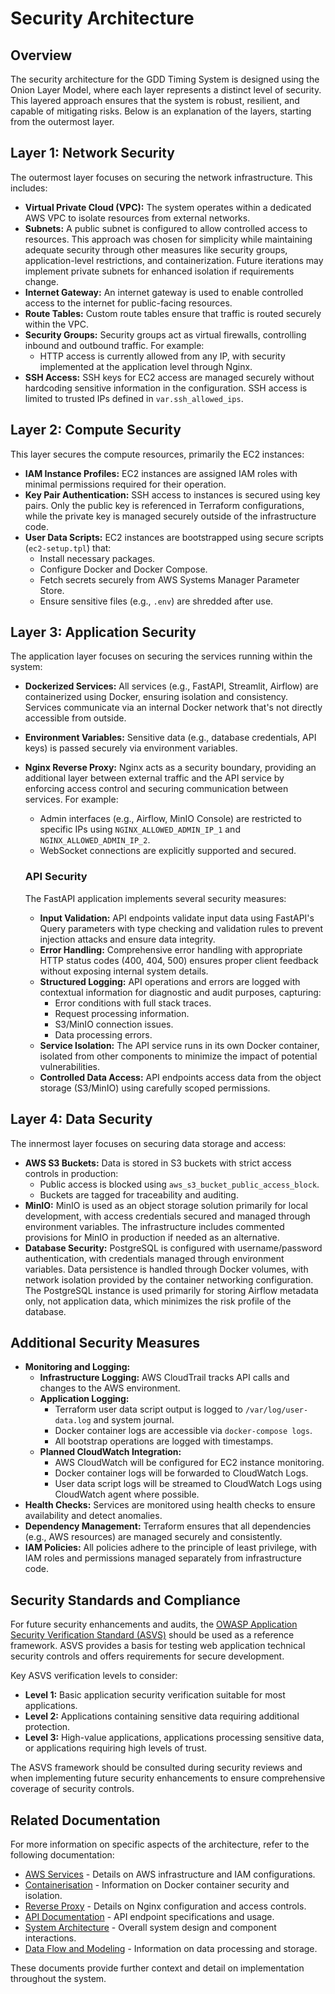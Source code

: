 # Security Architecture

## Overview

The security architecture for the GDD Timing System is designed using the Onion Layer Model, where each layer represents a distinct level of security. This layered approach ensures that the system is robust, resilient, and capable of mitigating risks. Below is an explanation of the layers, starting from the outermost layer.


## Layer 1: Network Security

The outermost layer focuses on securing the network infrastructure. This includes:

- **Virtual Private Cloud (VPC):** The system operates within a dedicated AWS VPC to isolate resources from external networks.
- **Subnets:** A public subnet is configured to allow controlled access to resources. This approach was chosen for simplicity while maintaining adequate security through other measures like security groups, application-level restrictions, and containerization. Future iterations may implement private subnets for enhanced isolation if requirements change.
- **Internet Gateway:** An internet gateway is used to enable controlled access to the internet for public-facing resources.
- **Route Tables:** Custom route tables ensure that traffic is routed securely within the VPC.
- **Security Groups:** Security groups act as virtual firewalls, controlling inbound and outbound traffic. For example:
  - HTTP access is currently allowed from any IP, with security implemented at the application level through Nginx.
- **SSH Access:** SSH keys for EC2 access are managed securely without hardcoding sensitive information in the configuration. SSH access is limited to trusted IPs defined in `var.ssh_allowed_ips`.



## Layer 2: Compute Security

This layer secures the compute resources, primarily the EC2 instances:

- **IAM Instance Profiles:** EC2 instances are assigned IAM roles with minimal permissions required for their operation.
- **Key Pair Authentication:** SSH access to instances is secured using key pairs. Only the public key is referenced in Terraform configurations, while the private key is managed securely outside of the infrastructure code.
- **User Data Scripts:** EC2 instances are bootstrapped using secure scripts (`ec2-setup.tpl`) that:
  - Install necessary packages.
  - Configure Docker and Docker Compose.
  - Fetch secrets securely from AWS Systems Manager Parameter Store.
  - Ensure sensitive files (e.g., `.env`) are shredded after use.



## Layer 3: Application Security

The application layer focuses on securing the services running within the system:

- **Dockerized Services:** All services (e.g., FastAPI, Streamlit, Airflow) are containerized using Docker, ensuring isolation and consistency. Services communicate via an internal Docker network that's not directly accessible from outside.
- **Environment Variables:** Sensitive data (e.g., database credentials, API keys) is passed securely via environment variables.
- **Nginx Reverse Proxy:** Nginx acts as a security boundary, providing an additional layer between external traffic and the API service by enforcing access control and securing communication between services. For example:
  - Admin interfaces (e.g., Airflow, MinIO Console) are restricted to specific IPs using `NGINX_ALLOWED_ADMIN_IP_1` and `NGINX_ALLOWED_ADMIN_IP_2`.
  - WebSocket connections are explicitly supported and secured.
  ### API Security

  The FastAPI application implements several security measures:

  - **Input Validation:** API endpoints validate input data using FastAPI's Query parameters with type checking and validation rules to prevent injection attacks and ensure data integrity.
  - **Error Handling:** Comprehensive error handling with appropriate HTTP status codes (400, 404, 500) ensures proper client feedback without exposing internal system details.
  - **Structured Logging:** API operations and errors are logged with contextual information for diagnostic and audit purposes, capturing:
    - Error conditions with full stack traces.
    - Request processing information.
    - S3/MinIO connection issues.
    - Data processing errors.
  - **Service Isolation:** The API service runs in its own Docker container, isolated from other components to minimize the impact of potential vulnerabilities.
  - **Controlled Data Access:** API endpoints access data from the object storage (S3/MinIO) using carefully scoped permissions.


## Layer 4: Data Security

The innermost layer focuses on securing data storage and access:

- **AWS S3 Buckets:** Data is stored in S3 buckets with strict access controls in production:
  - Public access is blocked using `aws_s3_bucket_public_access_block`.
  - Buckets are tagged for traceability and auditing.
- **MinIO:** MinIO is used as an object storage solution primarily for local development, with access credentials secured and managed through environment variables. The infrastructure includes commented provisions for MinIO in production if needed as an alternative.
- **Database Security:** PostgreSQL is configured with username/password authentication, with credentials managed through environment variables. Data persistence is handled through Docker volumes, with network isolation provided by the container networking configuration. The PostgreSQL instance is used primarily for storing Airflow metadata only, not application data, which minimizes the risk profile of the database.


## Additional Security Measures

- **Monitoring and Logging:**
  - **Infrastructure Logging:** AWS CloudTrail tracks API calls and changes to the AWS environment.
  - **Application Logging:**
    - Terraform user data script output is logged to `/var/log/user-data.log` and system journal.
    - Docker container logs are accessible via `docker-compose logs`.
    - All bootstrap operations are logged with timestamps.
  - **Planned CloudWatch Integration:**
    - AWS CloudWatch will be configured for EC2 instance monitoring.
    - Docker container logs will be forwarded to CloudWatch Logs.
    - User data script logs will be streamed to CloudWatch Logs using CloudWatch agent where possible.
- **Health Checks:** Services are monitored using health checks to ensure availability and detect anomalies.
- **Dependency Management:** Terraform ensures that all dependencies (e.g., AWS resources) are managed securely and consistently.
- **IAM Policies:** All policies adhere to the principle of least privilege, with IAM roles and permissions managed separately from infrastructure code.


## Security Standards and Compliance

For future security enhancements and audits, the [OWASP Application Security Verification Standard (ASVS)](https://owasp.org/www-project-application-security-verification-standard/) should be used as a reference framework. ASVS provides a basis for testing web application technical security controls and offers requirements for secure development.

Key ASVS verification levels to consider:

- **Level 1:** Basic application security verification suitable for most applications.
- **Level 2:** Applications containing sensitive data requiring additional protection.
- **Level 3:** High-value applications, applications processing sensitive data, or applications requiring high levels of trust.

The ASVS framework should be consulted during security reviews and when implementing future security enhancements to ensure comprehensive coverage of security controls.

## Related Documentation

For more information on specific aspects of the architecture, refer to the following documentation:

- [AWS Services](./aws-services.md) - Details on AWS infrastructure and IAM configurations.
- [Containerisation](./containerisation.md) - Information on Docker container security and isolation.
- [Reverse Proxy](./reverse-proxy.md) - Details on Nginx configuration and access controls.
- [API Documentation](./api-documentation.md) - API endpoint specifications and usage.
- [System Architecture](./system-architecture.md) - Overall system design and component interactions.
- [Data Flow and Modeling](./data-flow-and-modeling.md) - Information on data processing and storage.

These documents provide further context and detail on implementation throughout the system.
